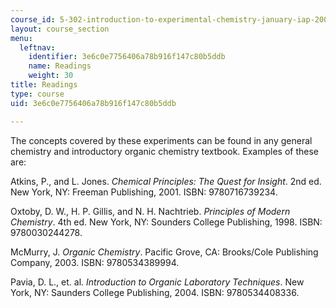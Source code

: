 ```yaml
---
course_id: 5-302-introduction-to-experimental-chemistry-january-iap-2005
layout: course_section
menu:
  leftnav:
    identifier: 3e6c0e7756406a78b916f147c80b5ddb
    name: Readings
    weight: 30
title: Readings
type: course
uid: 3e6c0e7756406a78b916f147c80b5ddb

---
```


The concepts covered by these experiments can be found in any general chemistry and introductory organic chemistry textbook. Examples of these are:

Atkins, P., and L. Jones. _Chemical Principles: The Quest for Insight_. 2nd ed. New York, NY: Freeman Publishing, 2001. ISBN: 9780716739234.

Oxtoby, D. W., H. P. Gillis, and N. H. Nachtrieb. _Principles of Modern Chemistry_. 4th ed. New York, NY: Sounders College Publishing, 1998. ISBN: 9780030244278.

McMurry, J. _Organic Chemistry_. Pacific Grove, CA: Brooks/Cole Publishing Company, 2003. ISBN: 9780534389994.

Pavia, D. L., et. al. _Introduction to Organic Laboratory Techniques_. New York, NY: Saunders College Publishing, 2004. ISBN: 9780534408336.